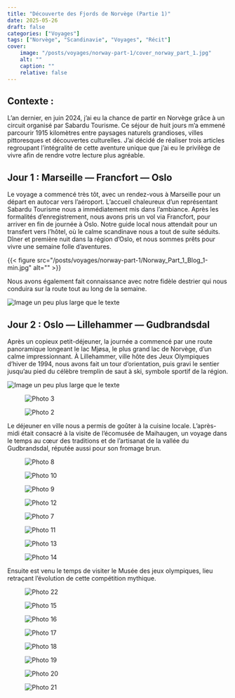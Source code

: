 ```yaml
---
title: "Découverte des Fjords de Norvège (Partie 1)"
date: 2025-05-26
draft: false
categories: ["Voyages"]
tags: ["Norvège", "Scandinavie", "Voyages", "Récit"]
cover:
    image: "/posts/voyages/norway-part-1/cover_norway_part_1.jpg"
    alt: ""
    caption: ""
    relative: false
---
```


## Contexte : 
L’an dernier, en juin 2024, j’ai eu la chance de partir en Norvège grâce à un circuit organisé par Sabardu Tourisme. Ce séjour de huit jours m’a emmené parcourir 1915 kilomètres entre paysages naturels grandioses, villes pittoresques et découvertes culturelles. J’ai décidé de réaliser trois articles regroupant l’intégralité de cette aventure unique que j’ai eu le privilège de vivre afin de rendre votre lecture plus agréable.

## Jour 1 : Marseille — Francfort — Oslo

Le voyage a commencé très tôt, avec un rendez-vous à Marseille pour un départ en autocar vers l’aéroport. L’accueil chaleureux d’un représentant Sabardu Tourisme nous a immédiatement mis dans l’ambiance. Après les formalités d’enregistrement, nous avons pris un vol via Francfort, pour arriver en fin de journée à Oslo. Notre guide local nous attendait pour un transfert vers l’hôtel, où le calme scandinave nous a tout de suite séduits. Dîner et première nuit dans la région d’Oslo, et nous sommes prêts pour vivre une semaine folle d’aventures.


{{< figure src="/posts/voyages/norway-part-1/Norway_Part_1_Blog_1-min.jpg" alt="" >}}


Nous avons également fait connaissance avec notre fidèle destrier qui nous conduira sur la route tout au long de la semaine.

<div class="medium-wide-image">
  <img src="/posts/voyages/norway-part-1/Norway_Part_1_Blog_3-min.jpg" alt="Image un peu plus large que le texte" />
</div>


## Jour 2 : Oslo — Lillehammer — Gudbrandsdal

Après un copieux petit-déjeuner, la journée a commencé par une route panoramique longeant le lac Mjøsa, le plus grand lac de Norvège, d’un calme impressionnant. À Lillehammer, ville hôte des Jeux Olympiques d’hiver de 1994, nous avons fait un tour d’orientation, puis gravi le sentier jusqu’au pied du célèbre tremplin de saut à ski, symbole sportif de la région.

<div class="medium-wide-image">
  <img src="/posts/voyages/norway-part-1/Norway_Part_1_Blog_4-min.jpg" alt="Image un peu plus large que le texte" />
</div>

<div class="medium-wide-image">
  <div class="side-by-side">
    <figure>
      <img src="/posts/voyages/norway-part-1/Norway_Part_1_Blog_5-min.jpg" alt="Photo 3">
    </figure>
    <figure>
      <img src="/posts/voyages/norway-part-1/Norway_Part_1_Blog_6-min.jpg" alt="Photo 2">
    </figure>
  </div>
</div>


Le déjeuner en ville nous a permis de goûter à la cuisine locale. L’après-midi était consacré à la visite de l’écomusée de Maihaugen, un voyage dans le temps au cœur des traditions et de l’artisanat de la vallée du Gudbrandsdal, réputée aussi pour son fromage brun.


<div class="medium-wide-image">
  <div class="side-by-side">
    <figure>
      <img src="/posts/voyages/norway-part-1/Norway_Part_1_Blog_8-min.jpg" alt="Photo 8">
    </figure>
    <figure>
      <img src="/posts/voyages/norway-part-1/Norway_Part_1_Blog_10-min.jpg" alt="Photo 10">
    </figure>
    <figure>
      <img src="/posts/voyages/norway-part-1/Norway_Part_1_Blog_9-min.jpg" alt="Photo 9">
    </figure>
    <figure>
      <img src="/posts/voyages/norway-part-1/Norway_Part_1_Blog_12-min.jpg" alt="Photo 12">
    </figure>
    <figure>
      <img src="/posts/voyages/norway-part-1/Norway_Part_1_Blog_7-min.jpg" alt="Photo 7">
    </figure>
    <figure>
      <img src="/posts/voyages/norway-part-1/Norway_Part_1_Blog_11-min.jpg" alt="Photo 11">
    </figure>
    <figure>
      <img src="/posts/voyages/norway-part-1/Norway_Part_1_Blog_13-min.jpg" alt="Photo 13">
    </figure>
    <figure>
      <img src="/posts/voyages/norway-part-1/Norway_Part_1_Blog_14-min.jpg" alt="Photo 14">
    </figure>
  </div>
</div>

Ensuite est venu le temps de visiter le Musée des jeux olympiques, lieu retraçant l’évolution de cette compétition mythique.

<div class="medium-wide-image">
  <div class="image-grid">
    <figure>
      <img src="/posts/voyages/norway-part-1/Norway_Part_1_Blog_22-min.jpg" alt="Photo 22">
    </figure>
    <figure>
      <img src="/posts/voyages/norway-part-1/Norway_Part_1_Blog_15-min.jpg" alt="Photo 15">
    </figure>
    <figure>
      <img src="/posts/voyages/norway-part-1/Norway_Part_1_Blog_16-min.jpg" alt="Photo 16">
    </figure>
    <figure>
      <img src="/posts/voyages/norway-part-1/Norway_Part_1_Blog_17-min.jpg" alt="Photo 17">
    </figure>
    <figure>
      <img src="/posts/voyages/norway-part-1/Norway_Part_1_Blog_18-min.jpg" alt="Photo 18">
    </figure>
    <figure>
      <img src="/posts/voyages/norway-part-1/Norway_Part_1_Blog_19-min.jpg" alt="Photo 19">
    </figure>
    <figure>
      <img src="/posts/voyages/norway-part-1/Norway_Part_1_Blog_20-min.jpg" alt="Photo 20">
    </figure>
    <figure>
      <img src="/posts/voyages/norway-part-1/Norway_Part_1_Blog_21-min.jpg" alt="Photo 21">
    </figure>
  </div>
</div>
